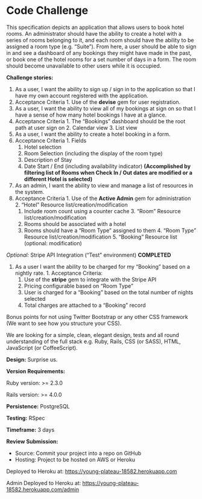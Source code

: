 # Code Challenge

This specification depicts an application that allows users to book hotel rooms. An administrator should have the ability to create a hotel with a series of rooms belonging to it, and each room should have the ability to be assigned a room type (e.g. “Suite”). From here, a user should be able to sign in and see a dashboard of any bookings they might have made in the past, or book one of the hotel rooms for a set number of days in a form. The room should become unavailable to other users while it is occupied.

**Challenge stories:**

1. As a user, I want the ability to sign up / sign in to the application so that I have my own account registered with the application.
  1. Acceptance Criteria
    1. Use of the **devise** gem for user registration.
2. As a user, I want the ability to view all of my bookings at sign on so that I have a sense of how many hotel bookings I have at a glance.
  1. Acceptance Criteria
    1. The “Bookings” dashboard should be the root path at user sign on
    2. Calendar view
    3. List view
3. As a user, I want the ability to create a hotel booking in a form.
  1. Acceptance Criteria
    1. Fields
      1. Hotel selection
      2. Room Selection (including the display of the room type)
      3. Description of Stay
      4. Date Start / End (including availability indicator) **(Accomplished by filtering list of Rooms when Check In / Out dates are modified or a different Hotel is selected)**
4. As an admin, I want the ability to view and manage a list of resources in the system.
  1. Acceptance Criteria
    1.  Use of the  **Active Admin** gem for administration
    2. “Hotel” Resource list/creation/modification
      1. Include room count using a counter cache
    3. “Room” Resource list/creation/modification
      1. Rooms should be associated with a hotel
      2. Rooms should have a “Room Type” assigned to them
    4. “Room Type” Resource list/creation/modification
    5. “Booking” Resource list (optional: modification)

*Optional:* Stripe API Integration (“Test” environment) **COMPLETED**
  1. As a user I want the ability to be charged for my “Booking” based on a nightly rate.
    1. Acceptance Criteria:
      1. Use of the  **stripe**  gem to integrate with the Stripe API
      2. Pricing configurable based on “Room Type”
      3. User is charged for a “Booking” based on the total number of nights selected
      4. Total charges are attached to a “Booking” record

Bonus points for not using Twitter Bootstrap or any other CSS framework (We want to see how you structure your CSS).

We are looking for a simple, clean, elegant design, tests and all round understanding of the full stack e.g. Ruby, Rails, CSS (or SASS), HTML, JavaScript (or CoffeeScript).

**Design:**  Surprise us.

**Version Requirements:**

Ruby version: >= 2.3.0

Rails version: >= 4.0.0

**Persistence:**  PostgreSQL

**Testing:**  RSpec

**Timeframe:**  3 days

**Review Submission:**
* Source: Commit your project into a repo on GitHub
* Hosting: Project to be hosted on AWS or Heroku

Deployed to Heroku at: https://young-plateau-18582.herokuapp.com

Admin Deployed to Heroku at: https://young-plateau-18582.herokuapp.com/admin
